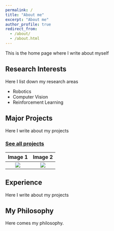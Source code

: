 ```yaml
---
permalink: /
title: "About me"
excerpt: "About me"
author_profile: true
redirect_from: 
  - /about/
  - /about.html
---
```

This is the home page where I write about myself


Research Interests
------------------
Here I list down my research areas
- Robotics
- Computer Vision
- Reinforcement Learning

Major Projects
--------------
Here I write about my projects
### [See all projects](/portfolio.html)

Image 1                    | Image 2 
:-------------------------:|:-------------------------:
![](https://github.com/kaustubh-sadekar/kaustubh-sadekar.github.io/blob/master/images/image-alignment-150x150.jpg)  |  ![](https://github.com/kaustubh-sadekar/kaustubh-sadekar.github.io/blob/master/images/image-alignment-150x150.jpg)

Experience
----------
Here I write about my projects


My Philosophy
-------------
Here comes my philosophy.


